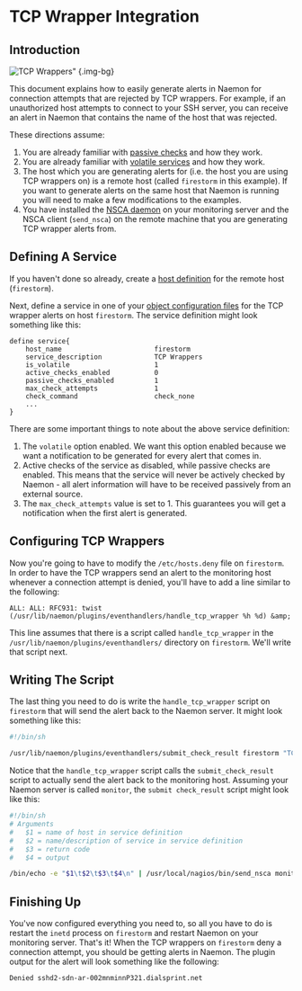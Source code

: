 # TCP Wrapper Integration

## Introduction

![TCP Wrappers"](/images/usersguide/svg/tcpwrappers.svg) {.img-bg}


This document explains how to easily generate alerts in Naemon for connection attempts that are rejected by TCP wrappers.  For example, if an unauthorized host attempts to connect to your SSH server, you can receive an alert in Naemon that contains the name of the host that was rejected.

These directions assume:


1. You are already familiar with [passive checks](passivechecks) and how they work.
2. You are already familiar with [volatile services](volatileservices) and how they work.
3. The host which you are generating alerts for (i.e. the host you are using TCP wrappers on) is a remote host (called `firestorm` in this example).  If you want to generate alerts on the same host that Naemon is running you will need to make a few modifications to the examples.
4. You have installed the [NSCA daemon](addons#nsca) on your monitoring server and the NSCA client (`send_nsca`) on the remote machine that you are generating TCP wrapper alerts from.

## Defining A Service

If you haven't done so already, create a [host definition](objectdefinitions#host) for the remote host (`firestorm`).

Next, define a service in one of your [object configuration files](configobject) for the TCP wrapper alerts on host `firestorm`.  The service definition might look something like this:

```
define service{
    host_name                       firestorm
    service_description             TCP Wrappers
    is_volatile                     1
    active_checks_enabled           0
    passive_checks_enabled          1
    max_check_attempts              1
    check_command                   check_none
    ...
}
```

There are some important things to note about the above service definition:


1. The `volatile` option enabled.  We want this option enabled because we want a notification to be generated for every alert that comes in.
2. Active checks of the service as disabled, while passive checks are enabled.  This means that the service will never be actively checked by Naemon - all alert information will have to be received passively from an external source.
3. The `max_check_attempts` value is set to 1.  This guarantees you will get a notification when the first alert is generated.


## Configuring TCP Wrappers

Now you're going to have to modify the `/etc/hosts.deny` file on `firestorm`.  In order to have the TCP wrappers send an alert to the monitoring host whenever a connection attempt is denied, you'll have to add a line similar to the following:

```
ALL: ALL: RFC931: twist (/usr/lib/naemon/plugins/eventhandlers/handle_tcp_wrapper %h %d) &amp;
```

This line assumes that there is a script called `handle_tcp_wrapper` in the `/usr/lib/naemon/plugins/eventhandlers/` directory on `firestorm`.  We'll write that script next.

## Writing The Script

The last thing you need to do is write the `handle_tcp_wrapper` script on `firestorm` that will send the alert back to the Naemon server.  It might look something like this:

```sh
#!/bin/sh

/usr/lib/naemon/plugins/eventhandlers/submit_check_result firestorm "TCP Wrappers" 2 "Denied $2-$1" > /dev/null 2> /dev/null
```

Notice that the `handle_tcp_wrapper` script calls the `submit_check_result` script to actually send the alert back to the monitoring host.  Assuming your Naemon server is called `monitor`, the `submit check_result` script might look like this:

```sh
#!/bin/sh
# Arguments
#   $1 = name of host in service definition
#   $2 = name/description of service in service definition
#   $3 = return code
#   $4 = output

/bin/echo -e "$1\t$2\t$3\t$4\n" | /usr/local/nagios/bin/send_nsca monitor -c /usr/local/nagios/etc/send_nsca.cfg
```

## Finishing Up

You've now configured everything you need to, so all you have to do is restart the `inetd` process on `firestorm` and restart Naemon on your monitoring server.  That's it!  When the TCP wrappers on `firestorm` deny a connection attempt, you should be getting alerts in Naemon.  The plugin output for the alert will look something like the following:

```
Denied sshd2-sdn-ar-002mnminnP321.dialsprint.net
```
